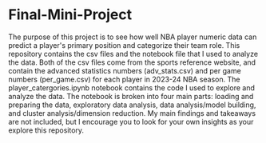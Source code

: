 # Final-Mini-Project

The purpose of this project is to see how well NBA player numeric data can predict a player's primary position and categorize their team role. This repository contains the csv files and the notebook file that I used to analyze the data. Both of the csv files come from the sports reference website, and contain the advanced statistics numbers (adv_stats.csv) and per game numbers (per_game.csv) for each player in 2023-24 NBA season. The player_catergories.ipynb notebook contains the code I used to explore and analyze the data. The notebook is broken into four main parts: loading and preparing the data, exploratory data analysis, data analysis/model building, and cluster analysis/dimension reduction. My main findings and takeaways are not included, but I encourage you to look for your own insights as your explore this repository.

